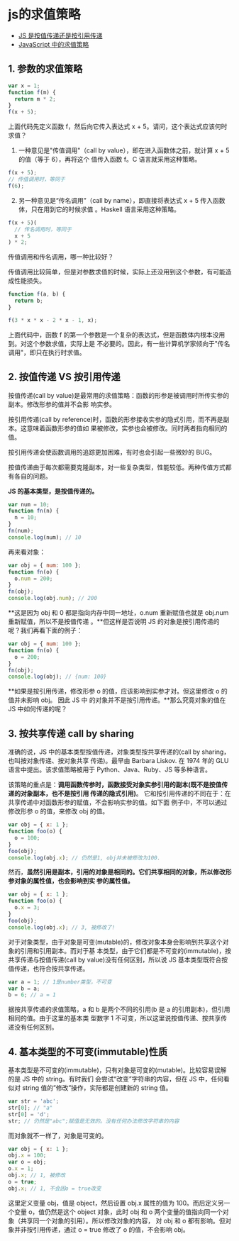 # js的求值策略

- [JS 是按值传递还是按引用传递](https://www.jb51.net/article/60568.htm)
- [JavaScript 中的求值策略](https://www.cnblogs.com/qianxiaox/p/13679085.html)

## 1. 参数的求值策略

```js
var x = 1;
function f(m) {
  return m * 2;
}
f(x + 5);
```

上面代码先定义函数 f，然后向它传入表达式 x + 5。请问，这个表达式应该何时求值？

1. 一种意见是"传值调用"（call by value），即在进入函数体之前，就计算 x + 5 的值（等于 6），再将这个
   值传入函数 f。C 语言就采用这种策略。

```js
f(x + 5);
// 传值调用时，等同于
f(6);
```

2. 另一种意见是“传名调用”（call by name），即直接将表达式 x + 5 传入函数体，只在用到它的时候求值
   。Haskell 语言采用这种策略。

```js
f(x + 5)(
  // 传名调用时，等同于
  x + 5
) * 2;
```

传值调用和传名调用，哪一种比较好？

传值调用比较简单，但是对参数求值的时候，实际上还没用到这个参数，有可能造成性能损失。

```js
function f(a, b) {
  return b;
}

f(3 * x * x - 2 * x - 1, x);
```

上面代码中，函数 f 的第一个参数是一个复杂的表达式，但是函数体内根本没用到。对这个参数求值，实际上是
不必要的。因此，有一些计算机学家倾向于"传名调用"，即只在执行时求值。

## 2. 按值传递 VS 按引用传递

按值传递(call by value)是最常用的求值策略：函数的形参是被调用时所传实参的副本。修改形参的值并不会影
响实参。

按引用传递(call by reference)时，函数的形参接收实参的隐式引用，而不再是副本。这意味着函数形参的值如
果被修改，实参也会被修改。同时两者指向相同的值。

按引用传递会使函数调用的追踪更加困难，有时也会引起一些微妙的 BUG。

按值传递由于每次都需要克隆副本，对一些复杂类型，性能较低。两种传值方式都有各自的问题。

**JS 的基本类型，是按值传递的。**

```js
var num = 10;
function fn(n) {
  n = 10;
}
fn(num);
console.log(num); // 10
```

再来看对象：

```js
var obj = { num: 100 };
function fn(o) {
  o.num = 200;
}
fn(obj);
console.log(obj.num); // 200
```

**这是因为 obj 和 0 都是指向内存中同一地址，o.num 重新赋值也就是 obj.num 重新赋值，所以不是按值传递
。**但这样是否说明 JS 的对象是按引用传递的呢？我们再看下面的例子：

```js
var obj = { num: 100 };
function fn(o) {
  o = 200;
}
fn(obj);
console.log(obj); // {num: 100}
```

**如果是按引用传递，修改形参 o 的值，应该影响到实参才对。但这里修改 o 的值并未影响 obj。 因此 JS 中
的对象并不是按引用传递。**那么究竟对象的值在 JS 中如何传递的呢？

## 3. 按共享传递 call by sharing

准确的说，JS 中的基本类型按值传递，对象类型按共享传递的(call by sharing，也叫按对象传递、按对象共享
传递)。最早由 Barbara Liskov. 在 1974 年的 GLU 语言中提出。该求值策略被用于 Python、Java、Ruby、JS
等多种语言。

该策略的重点是：**调用函数传参时，函数接受对象实参引用的副本(既不是按值传递的对象副本，也不是按引用
传递的隐式引用)**。 它和按引用传递的不同在于：在共享传递中对函数形参的赋值，不会影响实参的值。如下面
例子中，不可以通过修改形参 o 的值，来修改 obj 的值。

```js
var obj = { x: 1 };
function foo(o) {
  o = 100;
}
foo(obj);
console.log(obj.x); // 仍然是1, obj并未被修改为100.
```

然而，**虽然引用是副本，引用的对象是相同的。它们共享相同的对象，所以修改形参对象的属性值，也会影响到实
参的属性值。**

```js
var obj = { x: 1 };
function foo(o) {
  o.x = 3;
}
foo(obj);
console.log(obj.x); // 3, 被修改了!
```

对于对象类型，由于对象是可变(mutable)的，修改对象本身会影响到共享这个对象的引用和引用副本。而对于基
本类型，由于它们都是不可变的(immutable)，按共享传递与按值传递(call by value)没有任何区别，所以说 JS
基本类型既符合按值传递，也符合按共享传递。

```js
var a = 1; // 1是number类型，不可变
var b = a;
b = 6; // a = 1
```

据按共享传递的求值策略，a 和 b 是两个不同的引用(b 是 a 的引用副本)，但引用相同的值。由于这里的基本类
型数字 1 不可变，所以这里说按值传递、按共享传递没有任何区别。

## 4. 基本类型的不可变(immutable)性质

基本类型是不可变的(immutable)，只有对象是可变的(mutable)。比较容易误解的是 JS 中的 string。有时我们
会尝试“改变”字符串的内容，但在 JS 中，任何看似对 string 值的”修改”操作，实际都是创建新的 string 值。

```js
var str = 'abc';
str[0]; // "a"
str[0] = 'd';
str; // 仍然是"abc";赋值是无效的。没有任何办法修改字符串的内容
```

而对象就不一样了，对象是可变的。

```js
var obj = { x: 1 };
obj.x = 100;
var o = obj;
o.x = 1;
obj.x; // 1, 被修改
o = true;
obj.x; // 1, 不会因o = true改变
```

这里定义变量 obj，值是 object，然后设置 obj.x 属性的值为 100。而后定义另一个变量 o，值仍然是这个
object 对象，此时 obj 和 o 两个变量的值指向同一个对象（共享同一个对象的引用）。所以修改对象的内容，
对 obj 和 o 都有影响。但对象并非按引用传递，通过 o = true 修改了 o 的值，不会影响 obj。
